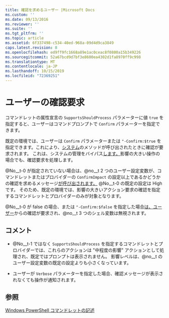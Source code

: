 ```yaml
---
title: 確認を求めるユーザー |Microsoft Docs
ms.custom: ''
ms.date: 09/13/2016
ms.reviewer: ''
ms.suite: ''
ms.tgt_pltfrm: ''
ms.topic: article
ms.assetid: 6f337498-c534-40ed-968a-09d4d9ca3849
caps.latest.revision: 8
ms.openlocfilehash: ed9ff9fc1668a89e1ac0ceac8f0800a15b349226
ms.sourcegitcommit: 52a67bcd9d7bf3e8600ea4302d1fa8970ff9c998
ms.translationtype: MT
ms.contentlocale: ja-JP
ms.lasthandoff: 10/15/2019
ms.locfileid: "72369251"
---
```

# <a name="users-requesting-confirmation"></a>ユーザーの確認要求

コマンドレットの属性宣言の `SupportsShouldProcess` パラメーターに値 `true` を指定すると、ユーザーはコマンドプロンプトで `Confirm` パラメーターを指定できます。

既定の環境では、ユーザーは `Confirm` パラメーターまたは `"-Confirm:$true` を指定できます。これにより、[システム](/dotnet/api/System.Management.Automation.Cmdlet.ShouldProcess)のメソッドが呼び出されたときに確認が要求されます。 これは、システムの管理をバイパス[します。](/dotnet/api/System.Management.Automation.Cmdlet.ShouldProcess)影響の大きい操作の場合でも、確認要求を処理します。

@No__t-0 が指定されていない場合は、@no__t 2 つのユーザー設定変数が、コマンドレットまたはプロバイダーの `ConfirmImpact` の設定以上であるかどうかの確認を求めるメッセージ[が呼び出されます。](/dotnet/api/System.Management.Automation.Cmdlet.ShouldProcess) @No__t-0 の既定の設定は High です。 そのため、既定の環境では、影響の大きいアクション要求の確認を指定するコマンドレットとプロバイダーのみが対象となります。

@No__t-0 が false の場合、または `"-Confirm:$false` を指定した場合[は、ユーザー](/dotnet/api/System.Management.Automation.Cmdlet.ShouldProcess)からの確認が要求され、@no__t 3 つのシェル変数は無視されます。

## <a name="remarks"></a>コメント

- @No__t-1 ではなく `SupportsShouldProcess` を指定するコマンドレットとプロバイダーでは、これらのアクションは "中程度の影響" アクションとして処理され、既定ではプロンプトは表示されません。 影響レベルは、@no__t のユーザー設定変数の既定の設定よりも小さくなっています。

- ユーザーが `Verbose` パラメーターを指定した場合、確認メッセージが表示されなくても操作が通知されます。

## <a name="see-also"></a>参照

[Windows PowerShell コマンドレットの記述](./writing-a-windows-powershell-cmdlet.md)
